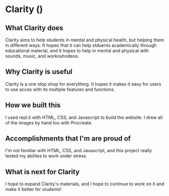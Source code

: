 Clarity ()
==================
## What Clarity does
Clarity aims to help students in mental and physical health, but helping them in different ways. It hopes that it can help stduents academically through educational material, and it hopes to help in mental and physical with sounds, music, and workoutvideos.
## Why Clarity is useful
Clarity is a one stop shop for everything. It hopes it makes it easy for users to use acces with its multiple features and functions.
## How we built this 
I used repl.it with HTML, CSS, and Javascript to build the website. I drew all of the images by hand too with Procreate.
## Accomplishments that I'm are proud of 
I'm not familiar with HTML, CSS, and Javascript, and this project really tested my abilites to work under stress.
## What is next for Clarity
I hope to expand Clarity's materials, and I hope to continue to work on it and make it better for students!

